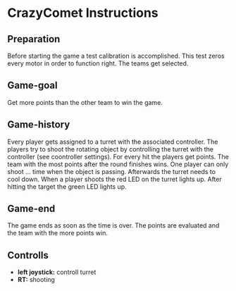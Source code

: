 # CrazyComet Instructions

## Preparation

Before starting the game a test calibration is accomplished. This test zeros every motor in order to function right. The teams get selected.

## Game-goal

Get more points than the other team to win the game.

## Game-history

Every player gets assigned to a turret with the associated controller. The players try to shoot the rotating object by controlling the turret with the controller (see coontroller settings). For every hit the players get points. The team with the most points after the round finishes wins. One player can only shoot ... time when the object is passing. Afterwards the turret needs to cool down. When a player shoots the red LED on the turret lights up. After hitting the target the green LED lights up.

## Game-end

The game ends as soon as the time is over. The points are evaluated and the team with the more points win.

## Controlls

- **left joystick:** controll turret
- **RT:** shooting


